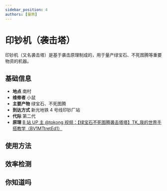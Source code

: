 ```yaml
---
sidebar_position: 4
authors: [量筒]
---
```


# 印钞机（袭击塔）

印钞机（又名袭击塔）是基于袭击原理制成的，用于量产绿宝石、不死图腾等重要物资的机器。

## 基础信息

- **地点** 南村
- **维修者** 小鼠
- **主要产物** 绿宝石、不死图腾
- **到达方式** 新光地铁 4 号线印钞厂站
- **代际** 第二代
- **原理** [B 站 UP 主 @tokong 视频：【绿宝石不死图腾袭击塔塔】TK_我的世界手搭教学（BV1MTtretEd1）](https://www.bilibili.com/video/BV1MTtretEd1/)

## 使用方法

## 效率检测

## 你知道吗
